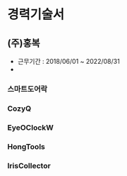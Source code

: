 # 경력기술서

## (주)홍복
- 근무기간 : 2018/06/01 ~ 2022/08/31
- 

### 스마트도어락

### CozyQ

### EyeOClockW

### HongTools

### IrisCollector
